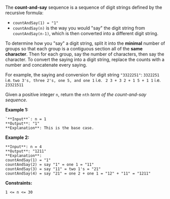 The **count-and-say** sequence is a sequence of digit strings defined by the recursive formula:

- ```countAndSay(1) = "1"```
- ```countAndSay(n)``` is the way you would "say" the digit string from ```countAndSay(n-1)```, which is then converted into a different digit string.

To determine how you "say" a digit string, split it into the **minimal** number of groups so that each group is a contiguous section all of the **same character**. Then for each group, say the number of characters, then say the character. To convert the saying into a digit string, replace the counts with a number and concatenate every saying.

For example, the saying and conversion for digit string ```"3322251"```:
```3322251```
i.e. ```two 3's, three 2's, one 5, and one 1```
i.e. ``` 2 3 + 3 2 + 1 5 + 1 1```
i.e. ```23321511```

Given a positive integer ```n```, return the ```nth``` *term of the count-and-say sequence*.

**Example 1:**
```
`**Input**`: n = 1
**Output**: "1"
**Explanation**: This is the base case.
```

**Example 2:**
```
**Input**: n = 4
**Output**: "1211"
**Explanation**:
countAndSay(1) = "1"
countAndSay(2) = say "1" = one 1 = "11"
countAndSay(3) = say "11" = two 1's = "21"
countAndSay(4) = say "21" = one 2 + one 1 = "12" + "11" = "1211"
```

**Constraints:**

```1 <= n <= 30```
